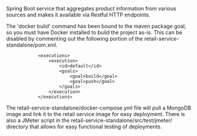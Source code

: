 Spring Boot service that aggregates product information from various sources and makes it available via Restful HTTP endpoints. 

The 'docker build' command has been bound to the maven package goal, so you must have Docker installed to build the
project as-is. This can be disabled by commenting out the following portion of the retail-service-standalone/pom.xml.
                
                <executions>
                    <execution>
                        <id>default</id>
                        <goals>
                            <goal>build</goal>
                            <goal>push</goal>
                        </goals>
                    </execution>
                </executions>
                
The retail-service-standalone/docker-compose.yml file will pull a MongoDB image and link it to the retail service image 
for easy deployment. There is also a JMeter script in the retail-service-standalone/src/test/jmeter/ directory that allows
for easy functional testing of deployments.